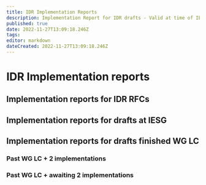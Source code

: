 ```yaml
---
title: IDR Implementation Reports
description: Implementation Report for IDR drafts - Valid at time of IESG review 
published: true
date: 2022-11-27T13:09:18.246Z
tags: 
editor: markdown
dateCreated: 2022-11-27T13:09:18.246Z
---
```


# IDR Implementation reports 

## Implementation reports for IDR RFCs


## Implementation reports for drafts at IESG


## Implementation reports for drafts finished WG LC 

### Past WG LC + 2 implementations 

### Past WG LC + awaiting 2 implementations 